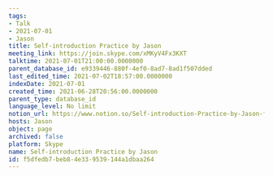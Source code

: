 ```yaml
---
tags:
- Talk
- 2021-07-01
- Jason
title: Self-introduction Practice by Jason
meeting_link: https://join.skype.com/xMKyV4Fx3KXT
talktime: 2021-07-01T21:00:00.0000000
parent_database_id: e9339446-880f-4ef0-8ad7-8ad1f507dded
last_edited_time: 2021-07-02T18:57:00.0000000
indexDate: 2021-07-01
created_time: 2021-06-28T20:56:00.0000000
parent_type: database_id
language_level: No limit
notion_url: https://www.notion.so/Self-introduction-Practice-by-Jason-f5dfedb7beb84e339539144a1dbaa264
hosts: Jason
object: page
archived: false
platform: Skype
name: Self-introduction Practice by Jason
id: f5dfedb7-beb8-4e33-9539-144a1dbaa264
---
```







